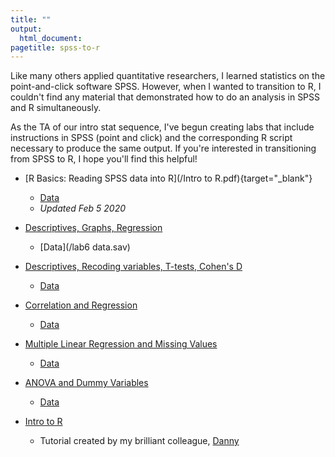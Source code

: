 ```yaml
---
title: ""
output:
  html_document:
pagetitle: spss-to-r
---
```

Like many others applied quantitative researchers, I learned statistics on the point-and-click software SPSS.  However, when I wanted to transition to R, I couldn't find any material that demonstrated how to do an analysis in SPSS and R simultaneously.        

As the TA of our intro stat sequence, I've begun creating labs that include instructions in SPSS (point and click) and the corresponding R script necessary to produce the same output.  If you're interested in transitioning from SPSS to R, I hope you'll find this helpful!

- [R Basics: Reading SPSS data into R](/Intro to R.pdf){target="_blank"}
  - [Data](/lab7data.sav)
  - *Updated Feb 5 2020*

- [Descriptives, Graphs, Regression](/Lab_6.pdf)
  - [Data](/lab6 data.sav)  

- [Descriptives, Recoding variables, T-tests, Cohen's D](/Lab-7.pdf)
  - [Data](/lab7data.sav)

- [Correlation and Regression](/Lab-1.pdf)
  - [Data](/lab1data.sav)

- [Multiple Linear Regression and Missing Values](/Lab-2.pdf)
  - [Data](/week2d.sav)
  
- [ANOVA and Dummy Variables](/Week-4-Lab.pdf)
  - [Data](/Week4.sav)
  
- [Intro to R](http://www.dbkatz.com/1/01/01/beginning-a-new-intro-to-r-workshop/) 
  - Tutorial created by my brilliant colleague, [Danny](https://twitter.com/DanK_atz)
